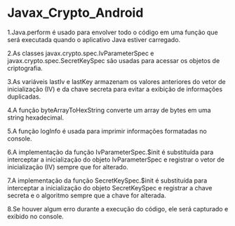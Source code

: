 # Javax_Crypto_Android


1.Java.perform é usado para envolver todo o código em uma função que será executada quando o aplicativo Java estiver carregado. 

2.As classes javax.crypto.spec.IvParameterSpec e javax.crypto.spec.SecretKeySpec são usadas para acessar os objetos de criptografia.  

3.As variáveis lastIv e lastKey armazenam os valores anteriores do vetor de inicialização (IV) e da chave secreta para evitar a exibição de informações duplicadas.  

4.A função byteArrayToHexString converte um array de bytes em uma string hexadecimal.  

5.A função logInfo é usada para imprimir informações formatadas no console.  

6.A implementação da função IvParameterSpec.$init é substituída para interceptar a inicialização do objeto IvParameterSpec e registrar o vetor de inicialização (IV) sempre que for alterado.  

7.A implementação da função SecretKeySpec.$init é substituída para interceptar a inicialização do objeto SecretKeySpec e registrar a chave secreta e o algoritmo sempre que a chave for alterada.  

8.Se houver algum erro durante a execução do código, ele será capturado e exibido no console.
